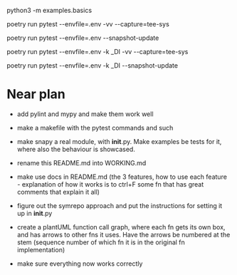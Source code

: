 


python3 -m examples.basics

poetry run pytest --envfile=.env -vv --capture=tee-sys

poetry run pytest --envfile=.env --snapshot-update



poetry run pytest --envfile=.env -k _DI -vv --capture=tee-sys

poetry run pytest --envfile=.env -k _DI --snapshot-update


# Near plan

- add pylint and mypy and make them work well
- make a makefile with the pytest commands and such
- make snapy a real module, with __init__.py. Make examples be tests for it, where also the behaviour is showcased.
- rename this README.md into WORKING.md
- make use docs in  README.md   (the 3 features, how to use each feature - explanation of how it works is to ctrl+F some fn that has great comments that explain it all)
- figure out the symrepo approach and put the instructions for setting it up in __init__.py

- create a plantUML function call graph, where each fn gets its own box, and has arrows to other fns it uses. Have the arrows be numbered at the stem (sequence number of which fn it is in the original fn implementation)

- make sure everything now works correctly